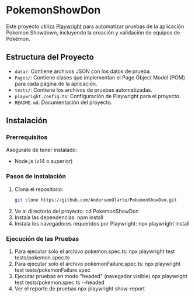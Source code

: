 # PokemonShowDon

Este proyecto utiliza [Playwright](https://playwright.dev/) para automatizar pruebas de la aplicación Pokemon Showdown, incluyendo la creación y validación de equipos de Pokémon.

## Estructura del Proyecto

- `data/`: Contiene archivos JSON con los datos de prueba.
- `Pages/`: Contiene clases que implementan el Page Object Model (POM) para cada página de la aplicación.
- `tests/`: Contiene los archivos de pruebas automatizadas.
- `playwright.config.ts`: Configuración de Playwright para el proyecto.
- `README.md`: Documentación del proyecto.
  
## Instalación

### Prerrequisitos

Asegúrate de tener instalado:
- Node.js (v14 o superior)

### Pasos de instalación

1. Clona el repositorio:
   ```bash
   git clone https://github.com/AndersonOlarte/PokemonShowDon.git

2. Ve al directorio del proyecto:
    cd PokemonShowDon
3. Instala las dependencias:
    npm install
4. Instala los navegadores requeridos por Playwright:
    npx playwright install

### Ejecución de las Pruebas 
1. Para ejecutar solo el archivo pokemon.spec.ts:
    npx playwright test tests/pokemon.spec.ts
2. Para ejecutar solo el archivo pokemonFailure.spec.ts:
    npx playwright test tests/pokemonFailure.spec
3. Ejecutar pruebas en modo "headed" (navegador visible)
    npx playwright test tests/pokemon.spec.ts --headed
4. Ver el reporte de pruebas
    npx playwright show-report

